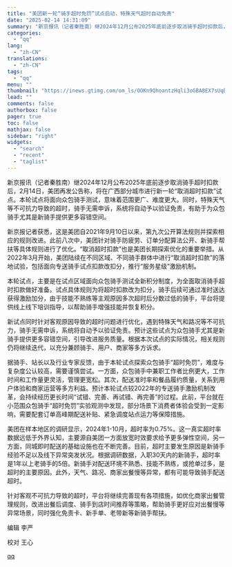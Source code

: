 ```yaml
---
title: "美团新一轮“骑手超时免罚”试点启动，特殊天气超时自动免责"
date: "2025-02-14 14:31:09"
summary: "新京报讯（记者秦胜南）继2024年12月公布2025年底前逐步取消骑手超时扣款后，2月14日，美团再..."
categories:
  - "qq"
lang:
  - "zh-CN"
translations:
  - "zh-CN"
tags:
  - "qq"
menu: ""
thumbnail: "https://inews.gtimg.com/om_ls/OOKn9QhoantzHqli3oGBA8EX7sUqD5N6F5b9-JdJ8tH9EAA_640360/0"
lead: ""
comments: false
authorbox: false
pager: true
toc: false
mathjax: false
sidebar: "right"
widgets:
  - "search"
  - "recent"
  - "taglist"
---
```


新京报讯（记者秦胜南）继2024年12月公布2025年底前逐步取消骑手超时扣款后，2月14日，美团再发公告称，将在广西部分城市进行新一轮“取消超时扣款”试点。本轮试点将面向众包骑手测试，意味着范围更广、难度更大。同时，特殊天气等不可抗力导致的超时，骑手无需申诉，系统将自动予以验证免责，有助于为众包骑手尤其是新骑手提供更多容错空间。

新京报记者获悉，这是美团自2021年9月10日以来，第九次公开算法规则并探索相应的规则改进。此前八次中，美团针对骑手防疲劳、订单分配算法公开、新骑手帮扶等具体规则进行了优化。“取消超时扣款”也是美团长期探索优化的重要举措。从2022年3月开始，美团陆续在不同区域、不同骑手群体中进行“取消超时扣款”的落地试验，包括面向专送骑手试点扣款改扣分，推行“服务星级”激励机制。

本轮试点，主要是在试点区域面向众包骑手测试全新积分制度，为全面取消骑手超时扣款做好准备。试点具体规则为将超时扣款改为扣分，骑手后续可通过准时送达获得激励加分，由于技能不熟练等主观原因多次超时后分数过低的骑手，平台将提供线上线下培训指导，以帮助骑手增强技能并恢复积分。

新试点同时针对客观原因导致的超时问题进行优化，遇到特殊天气和路况等不可抗力，骑手无需申诉，系统将自动予以验证免责。预计这些试点为众包骑手尤其是新骑手提供更多容错空间，引导改进服务质量。根据本次试点的实际情况，相关规则仍将继续迭代，以充分兼顾骑手、用户、商家等多方诉求。

据骑手、站长以及行业专家反馈，由于本轮试点探索众包骑手“超时免罚”，难度与复杂度公认较高，需要谨慎尝试。一方面，众包骑手中兼职工作者比例更大，工作时间和工作量更灵活，管理更宽松。其次，配送准时率和餐品履约质量，关系到用户体验和商家运营等多方利益。预计本轮试点较2022年的专送骑手激励机制改革，会持续经历更长时间“试错、完善、再试错、再完善”的过程。此前，平台就在小范围众包骑手“超时免罚”实验观测中发现，部分场景下消费者体验会受到一定影响，需要配套订单高峰期配送补贴、紧急调度站点运力等保障措施。

美团在样本地区的调研显示，2024年1-10月，超时率为0.75%。这一真实超时率数据远低于外界认知，主要源自美团一方面放宽时效要求给予更多弹性空间，另一方面，同城即时配送的基础设施也在不断完善。目前，超时主要发生原因是新骑手经验不足以及线下异常突发状况。根据调研数据，入职30天内的新骑手，超时率是1年以上老骑手的5倍。新骑手对配送环境不熟悉、技能不熟练，或抢单过多，是超时的主要原因。此外，天气、路况、商家出餐慢等异常，都有可能导致骑手配送超时。

针对客观不可抗力导致的超时，平台将继续完善现有各项措施，如优化商家出餐管理规则，改进出餐后调度、骑手到店时间推荐等策略，帮助骑手更好应对出餐慢等异常场景，同时强化免责卡、新手单、老带新等新骑手帮扶。

编辑 李严

校对 王心

[qq](https://new.qq.com/rain/a/20250214A04UHJ00)
